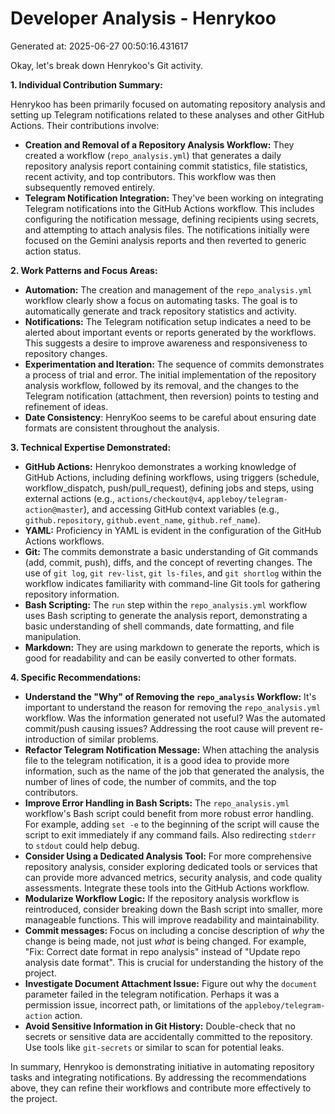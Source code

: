 # Developer Analysis - Henrykoo
Generated at: 2025-06-27 00:50:16.431617

Okay, let's break down Henrykoo's Git activity.

**1. Individual Contribution Summary:**

Henrykoo has been primarily focused on automating repository analysis and setting up Telegram notifications related to these analyses and other GitHub Actions.  Their contributions involve:

*   **Creation and Removal of a Repository Analysis Workflow:** They created a workflow (`repo_analysis.yml`) that generates a daily repository analysis report containing commit statistics, file statistics, recent activity, and top contributors. This workflow was then subsequently removed entirely.
*   **Telegram Notification Integration:** They've been working on integrating Telegram notifications into the GitHub Actions workflow. This includes configuring the notification message, defining recipients using secrets, and attempting to attach analysis files. The notifications initially were focused on the Gemini analysis reports and then reverted to generic action status.

**2. Work Patterns and Focus Areas:**

*   **Automation:**  The creation and management of the `repo_analysis.yml` workflow clearly show a focus on automating tasks.  The goal is to automatically generate and track repository statistics and activity.
*   **Notifications:** The Telegram notification setup indicates a need to be alerted about important events or reports generated by the workflows. This suggests a desire to improve awareness and responsiveness to repository changes.
*   **Experimentation and Iteration:** The sequence of commits demonstrates a process of trial and error. The initial implementation of the repository analysis workflow, followed by its removal, and the changes to the Telegram notification (attachment, then reversion) points to testing and refinement of ideas.
*   **Date Consistency**: HenryKoo seems to be careful about ensuring date formats are consistent throughout the analysis.

**3. Technical Expertise Demonstrated:**

*   **GitHub Actions:**  Henrykoo demonstrates a working knowledge of GitHub Actions, including defining workflows, using triggers (schedule, workflow_dispatch, push/pull_request), defining jobs and steps, using external actions (e.g., `actions/checkout@v4`, `appleboy/telegram-action@master`), and accessing GitHub context variables (e.g., `github.repository`, `github.event_name`, `github.ref_name`).
*   **YAML:**  Proficiency in YAML is evident in the configuration of the GitHub Actions workflows.
*   **Git:**  The commits demonstrate a basic understanding of Git commands (add, commit, push), diffs, and the concept of reverting changes.  The use of `git log`, `git rev-list`, `git ls-files`, and `git shortlog` within the workflow indicates familiarity with command-line Git tools for gathering repository information.
*   **Bash Scripting:** The `run` step within the `repo_analysis.yml` workflow uses Bash scripting to generate the analysis report, demonstrating a basic understanding of shell commands, date formatting, and file manipulation.
*   **Markdown:** They are using markdown to generate the reports, which is good for readability and can be easily converted to other formats.

**4. Specific Recommendations:**

*   **Understand the "Why" of Removing the `repo_analysis` Workflow:**  It's important to understand the reason for removing the `repo_analysis.yml` workflow.  Was the information generated not useful? Was the automated commit/push causing issues?  Addressing the root cause will prevent re-introduction of similar problems.
*   **Refactor Telegram Notification Message:** When attaching the analysis file to the telegram notification, it is a good idea to provide more information, such as the name of the job that generated the analysis, the number of lines of code, the number of commits, and the top contributors.
*   **Improve Error Handling in Bash Scripts:** The `repo_analysis.yml` workflow's Bash script could benefit from more robust error handling. For example, adding `set -e` to the beginning of the script will cause the script to exit immediately if any command fails. Also redirecting `stderr` to `stdout` could help debug.
*   **Consider Using a Dedicated Analysis Tool:** For more comprehensive repository analysis, consider exploring dedicated tools or services that can provide more advanced metrics, security analysis, and code quality assessments. Integrate these tools into the GitHub Actions workflow.
*   **Modularize Workflow Logic:** If the repository analysis workflow is reintroduced, consider breaking down the Bash script into smaller, more manageable functions.  This will improve readability and maintainability.
*   **Commit messages:** Focus on including a concise description of *why* the change is being made, not just *what* is being changed. For example, "Fix: Correct date format in repo analysis" instead of "Update repo analysis date format". This is crucial for understanding the history of the project.
*   **Investigate Document Attachment Issue:** Figure out why the `document` parameter failed in the telegram notification. Perhaps it was a permission issue, incorrect path, or limitations of the `appleboy/telegram-action` action.
*   **Avoid Sensitive Information in Git History:** Double-check that no secrets or sensitive data are accidentally committed to the repository. Use tools like `git-secrets` or similar to scan for potential leaks.

In summary, Henrykoo is demonstrating initiative in automating repository tasks and integrating notifications. By addressing the recommendations above, they can refine their workflows and contribute more effectively to the project.
